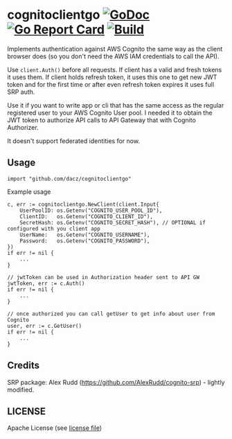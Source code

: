 # cognitoclientgo [![GoDoc](https://godoc.org/github.com/dacz/cognitoclientgo?status.png)](https://godoc.org/github.com/dacz/cognitoclientgo) [![Go Report Card](https://goreportcard.com/badge/github.com/dacz/cognitoclientgo)](https://goreportcard.com/report/github.com/dacz/cognitoclientgo) [![Build](https://travis-ci.org/dacz/cognitoclientgo.svg?branch=master)](https://travis-ci.org/dacz/cognitoclientgo)

Implements authentication against AWS Cognito the same way
as the client browser does (so you don't need the AWS IAM credentials to call the API).

Use `client.Auth()` before all requests. If client has a valid and fresh tokens it uses them. If client holds refresh token, it uses this one to get new JWT token and for the first time or after even refresh token expires it uses full SRP auth.

Use it if you want to write app or cli that has the same access as the
regular registered user to your AWS Cognito User pool. I needed it to obtain
the JWT token to authorize API calls to API Gateway that with Cognito Authorizer.

It doesn't support federated identities for now.

## Usage

`import "github.com/dacz/cognitoclientgo"`

Example usage

```golang
c, err := cognitoclientgo.NewClient(client.Input{
    UserPoolID: os.Getenv("COGNITO_USER_POOL_ID"),
    ClientID:   os.Getenv("COGNITO_CLIENT_ID"),
    SecretHash: os.Getenv("COGNITO_SECRET_HASH"), // OPTIONAL if configured with you client app
    UserName:   os.Getenv("COGNITO_USERNAME"),
    Password:   os.Getenv("COGNITO_PASSWORD"),
})
if err != nil {
    ...
}

// jwtToken can be used in Authorization header sent to API GW
jwtToken, err := c.Auth()
if err != nil {
    ...
}

// once authorized you can call getUser to get info about user from Cognito
user, err := c.GetUser()
if err != nil {
    ...
}
```

## Credits

SRP package: Alex Rudd (https://github.com/AlexRudd/cognito-srp) - lightly modified.

## LICENSE

Apache License (see [license file](./LICENSE))
